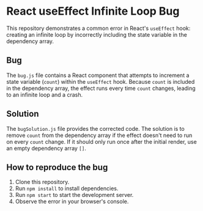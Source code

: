 # React useEffect Infinite Loop Bug

This repository demonstrates a common error in React's `useEffect` hook: creating an infinite loop by incorrectly including the state variable in the dependency array.

## Bug

The `bug.js` file contains a React component that attempts to increment a state variable (`count`) within the `useEffect` hook.  Because `count` is included in the dependency array, the effect runs every time `count` changes, leading to an infinite loop and a crash.

## Solution

The `bugSolution.js` file provides the corrected code. The solution is to remove `count` from the dependency array if the effect doesn't need to run on every `count` change.  If it should only run once after the initial render, use an empty dependency array `[]`.

## How to reproduce the bug

1. Clone this repository.
2. Run `npm install` to install dependencies.
3. Run `npm start` to start the development server.
4. Observe the error in your browser's console.

